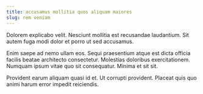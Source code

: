 ```yaml
---
title: accusamus mollitia quos aliquam maiores
slug: rem veniam
---
```


Dolorem explicabo velit. Nesciunt mollitia est recusandae laudantium. Sit autem fuga modi dolor et porro ut sed accusamus.

Enim saepe ad nemo ullam eos. Sequi praesentium atque est dicta officia facilis beatae architecto consectetur. Molestias doloribus exercitationem. Numquam ipsum vitae quo sit consequatur. Minima et sit sit.

Provident earum aliquam quasi id et. Ut corrupti provident. Placeat quis quo animi harum error impedit reiciendis.

